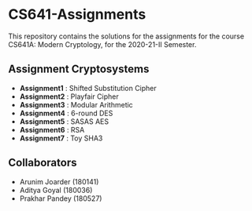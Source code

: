 # CS641-Assignments
This repository contains the solutions for the assignments for the course CS641A: Modern Cryptology, for the 2020-21-II Semester.

## Assignment Cryptosystems
* **Assignment1** : Shifted Substitution Cipher
* **Assignment2** : Playfair Cipher
* **Assignment3** : Modular Arithmetic
* **Assignment4** : 6-round DES
* **Assignment5** : SASAS AES
* **Assignment6** : RSA
* **Assignment7** : Toy SHA3

## Collaborators
* Arunim Joarder (180141)
* Aditya Goyal (180036)
* Prakhar Pandey (180527)